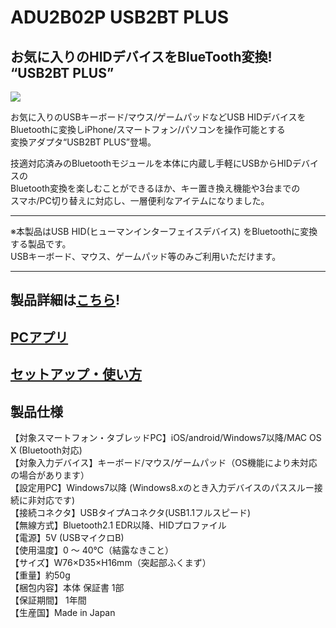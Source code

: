 # ADU2B02P USB2BT PLUS

## お気に入りのHIDデバイスをBlueTooth変換! “USB2BT PLUS”

![](https://bit-trade-one.co.jp/wp/wp-content/uploads/2018/06/2018-06-07_20-17-09.png)  

お気に入りのUSBキーボード/マウス/ゲームパッドなどUSB HIDデバイスを  
Bluetoothに変換しiPhone/スマートフォン/パソコンを操作可能とする  
変換アダプタ“USB2BT PLUS”登場。  

技適対応済みのBluetoothモジュールを本体に内蔵し手軽にUSBからHIDデバイスの  
Bluetooth変換を楽しむことができるほか、キー置き換え機能や3台までの  
スマホ/PC切り替えに対応し、一層便利なアイテムになりました。  

---

※本製品はUSB HID(ヒューマンインターフェイスデバイス) をBluetoothに変換する製品です。  
USBキーボード、マウス、ゲームパッド等のみご利用いただけます。  

---

## 製品詳細は[こちら](https://bit-trade-one.co.jp/product/module/usb2btp/)!

## [PCアプリ](http://sohta02.web.fc2.com/usb2btp4_release_j.html)

## [セットアップ・使い方](http://sohta02.web.fc2.com/usb2btp1_setup_j.html)

## 製品仕様

【対象スマートフォン・タブレッドPC】iOS/android/Windows7以降/MAC OS X (Bluetooth対応)  
【対象入力デバイス】キーボード/マウス/ゲームパッド（OS機能により未対応の場合があります）  
【設定用PC】Windows7以降 (Windows8.xのとき入力デバイスのパススルー接続に非対応です)  
【接続コネクタ】USBタイプAコネクタ(USB1.1フルスピード)  
【無線方式】Bluetooth2.1 EDR以降、HIDプロファイル  
【電源】5V (USBマイクロB)  
【使用温度】0 ～ 40℃（結露なきこと）  
【サイズ】W76×D35×H16mm（突起部ふくまず）  
【重量】約50g  
【梱包内容】本体  保証書 1部  
【保証期間】 1年間  
【生産国】Made in Japan  

